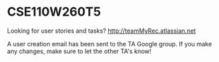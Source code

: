 # CSE110W260T5


Looking for user stories and tasks?
http://teamMyRec.atlassian.net

A user creation email has been sent to the TA Google group. If you make any changes, make sure to let the other TA's know!
